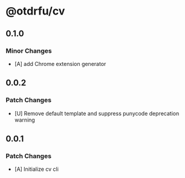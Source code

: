# @otdrfu/cv

## 0.1.0

### Minor Changes

- [A] add Chrome extension generator

## 0.0.2

### Patch Changes

- [U] Remove default template and suppress punycode deprecation warning

## 0.0.1

### Patch Changes

- [A] Initialize cv cli
